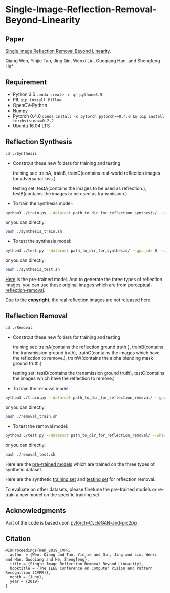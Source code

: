 # Single-Image-Reflection-Removal-Beyond-Linearity
## Paper
[Single Image Reflection Removal Beyond Linearity](http://openaccess.thecvf.com/content_CVPR_2019/papers/Wen_Single_Image_Reflection_Removal_Beyond_Linearity_CVPR_2019_paper.pdf).

Qiang Wen, Yinjie Tan, Jing Qin, Wenxi Liu, Guoqiang Han, and Shengfeng He*
## Requirement
- Python 3.5 ```conda create -n qf python=3.5```
- PIL ```pip install Pillow```
- OpenCV-Python
- Numpy
- Pytorch 0.4.0 ```conda install -c pytorch pytorch==0.4.0 && pip install torchvision==0.2.2```
- Ubuntu 16.04 LTS
## Reflection Synthesis
``` bash
cd ./Synthesis
```
* Constrcut these new folders for training and testing

  training set: trainA, trainB, trainC(contains real-world reflection images for adversarial loss.)
  
  testing set: testA(contains the images to be used as reflection.), testB(contains the images to be used as transmission.)
* To train the synthesis model:
``` bash
python3 ./train.py --dataroot path_to_dir_for_reflection_synthesis/ --gpu_ids 0 --save_epoch_freq 1 --batchSize 10
```
or you can directly:
``` bash 
bash ./synthesis_train.sh
```
* To test the synthesis model:
``` bash
python3 ./test.py --dataroot path_to_dir_for_synthesis/ --gpu_ids 0 --which_epoch 130 --how_many 1
```
or you can directly:
``` bash 
bash ./synthesis_test.sh
```
[Here](https://drive.google.com/file/d/1il1jvCK2fb8g9NDA66bbazP5TwTbjdGU/view?usp=sharing) is the pre-trained model. And to generate the three types of reflection images, you can use [these original images](https://drive.google.com/file/d/1DNKj4YM4OjE_brXayf0hmqYQb3M6OqK7/view?usp=sharing) which are from [perceptual-reflection-removal](https://github.com/ceciliavision/perceptual-reflection-removal).

Due to the **copyright**, the real reflection images are not released here.
## Reflection Removal
``` bash
cd ./Removal
```
* Constrcut these new folders for training and testing

  training set: trainA(contains the reflection ground truth.), trainB(contains the transmission ground truth), trainC(contains the images which have the reflection to remove.), trainW(contains the alpha blending mask ground truth.)
  
  testing set: testB(contains the transmission ground truth), testC(contains the images which have the reflection to remove.)
* To train the removal model:
``` bash
python3 ./train.py --dataroot path_to_dir_for_reflection_removal/ --gpu_ids 0 --save_epoch_freq 1 --batchSize 5 --which_type focused
```
or you can directly:
``` bash 
bash ./removal_train.sh
```
* To test the removal model:
``` bash
python3 ./test.py --dataroot path_to_dir_for_reflection_removal/ --which_type focused --which_epoch 130 --how_many 1
```
or you can directly:
``` bash 
bash ./removal_test.sh
```
Here are the [pre-trained models](https://drive.google.com/file/d/1WbfcVGTu91yZP26o8DKCrdQhyXpHt6Fo/view?usp=sharing) which are trained on the three types of synthetic dataset.

Here are the synthetic [training set](https://drive.google.com/drive/folders/1cPoeIrRU0qxA8cvkL7x2pOIJb7KLF9aM?usp=sharing) and [testing set](https://drive.google.com/file/d/1JBXAdAXgFreTq3zmP6NvuEp2CqK3o8ng/view?usp=sharing) for reflection removal.

To evaluate on other datasets, please finetune the pre-trained models or re-train a new model on the specific training set.
## Acknowledgments
Part of the code is based upon [pytorch-CycleGAN-and-pix2pix](https://github.com/junyanz/pytorch-CycleGAN-and-pix2pix).
## Citation
```
@InProceedings{Wen_2019_CVPR,
  author = {Wen, Qiang and Tan, Yinjie and Qin, Jing and Liu, Wenxi and Han, Guoqiang and He, Shengfeng},
  title = {Single Image Reflection Removal Beyond Linearity},
  booktitle = {The IEEE Conference on Computer Vision and Pattern Recognition (CVPR)},
  month = {June},
  year = {2019}
}
```
